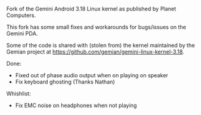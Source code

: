 
Fork of the Gemini Android 3.18 Linux kernel as published by Planet Computers.

This fork has some small fixes and workarounds for bugs/issues on the Gemini
PDA. 

Some of the code is shared with (stolen from) the kernel maintained by the
Gemian project at https://github.com/gemian/gemini-linux-kernel-3.18.

Done:

- Fixed out of phase audio output when on playing on speaker
- Fix keyboard ghosting (Thanks Nathan)

Whishlist:

- Fix EMC noise on headphones when not playing

